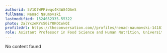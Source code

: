 ```yaml
---
authorid: 5V1OlWPPiwqs4K4W84OAeS
fullName: Nenad Naumovski
lastmodified: 1524652335.55322
photo: 2alYxzeKYsS0iY0KOCokQI
profileUrl: https://theconversation.com//profiles/nenad-naumovski-141817
role: Asistant Professor in Food Science and Human Nutrition, University of Canberra
---
```

No content found